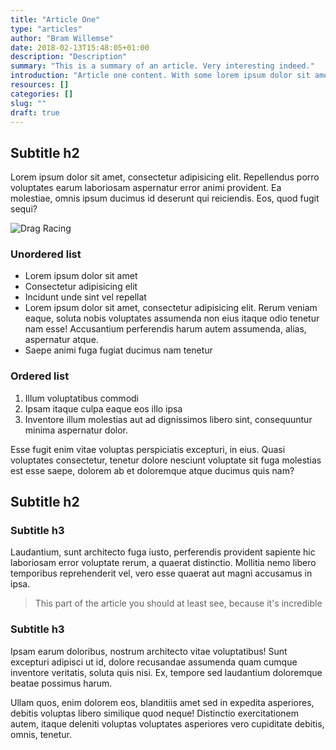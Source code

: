 ```yaml
---
title: "Article One"
type: "articles"
author: "Bram Willemse"
date: 2018-02-13T15:48:05+01:00
description: "Description"
summary: "This is a summary of an article. Very interesting indeed."
introduction: "Article one content. With some lorem ipsum dolor sit amet, consectetur adipisicing elit. Dolorum ipsam recusandae unde, tenetur nemo sint dignissimos sunt error quibusdam. Laudantium eaque culpa incidunt exercitationem nisi assumenda, illum rerum aut soluta."
resources: []
categories: []
slug: ""
draft: true
---
```


<!--more-->

## Subtitle h2
Lorem ipsum dolor sit amet, consectetur adipisicing elit. Repellendus porro voluptates earum laboriosam aspernatur error animi provident. Ea molestiae, omnis ipsum ducimus id deserunt qui reiciendis. Eos, quod fugit sequi?

![Drag Racing](http://placekitten.com/1280/721)

### Unordered list
- Lorem ipsum dolor sit amet
- Consectetur adipisicing elit
- Incidunt unde sint vel repellat
- Lorem ipsum dolor sit amet, consectetur adipisicing elit. Rerum veniam eaque, soluta nobis voluptates assumenda non eius itaque odio tenetur nam esse! Accusantium perferendis harum autem assumenda, alias, aspernatur atque.
- Saepe animi fuga fugiat ducimus nam tenetur

### Ordered list
1. Illum voluptatibus commodi
2. Ipsam itaque culpa eaque eos illo ipsa
3. Inventore illum molestias aut ad dignissimos libero sint, consequuntur minima aspernatur dolor.

Esse fugit enim vitae voluptas perspiciatis excepturi, in eius. Quasi voluptates consectetur, tenetur dolore nesciunt voluptate sit fuga molestias est esse saepe, dolorem ab et doloremque atque ducimus quis nam?

## Subtitle h2
### Subtitle h3
Laudantium, sunt architecto fuga iusto, perferendis provident sapiente hic laboriosam error voluptate rerum, a quaerat distinctio. Mollitia nemo libero temporibus reprehenderit vel, vero esse quaerat aut magni accusamus in ipsa.

> This part of the article you should at least see, because it's incredible

### Subtitle h3
Ipsam earum doloribus, nostrum architecto vitae voluptatibus! Sunt excepturi adipisci ut id, dolore recusandae assumenda quam cumque inventore veritatis, soluta quis nisi. Ex, tempore sed laudantium doloremque beatae possimus harum.

Ullam quos, enim dolorem eos, blanditiis amet sed in expedita asperiores, debitis voluptas libero similique quod neque! Distinctio exercitationem autem, itaque deleniti voluptas voluptates asperiores vero cupiditate debitis, omnis, tenetur.
